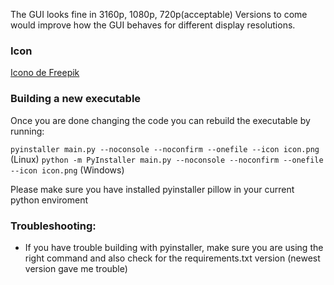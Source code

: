 The GUI looks fine in 3160p, 1080p, 720p(acceptable)
Versions to come would improve how the GUI behaves for different display resolutions.

### Icon
<a href="https://www.freepik.es/icono/bola-magica_8490285#fromView=search&page=1&position=6&uuid=edbfdd7b-fe94-413a-9e44-c3645ec0ac4b">Icono de Freepik</a>

### Building a new executable
Once you are done changing the code you can rebuild the executable by running:

`pyinstaller main.py --noconsole --noconfirm --onefile --icon icon.png` (Linux)
`python -m PyInstaller main.py --noconsole --noconfirm --onefile --icon icon.png` (Windows)

Please make sure you have installed pyinstaller pillow in your current python enviroment

### Troubleshooting:
* If you have trouble building with pyinstaller, make sure you are using the right command and also check for the requirements.txt version (newest version gave me trouble)
